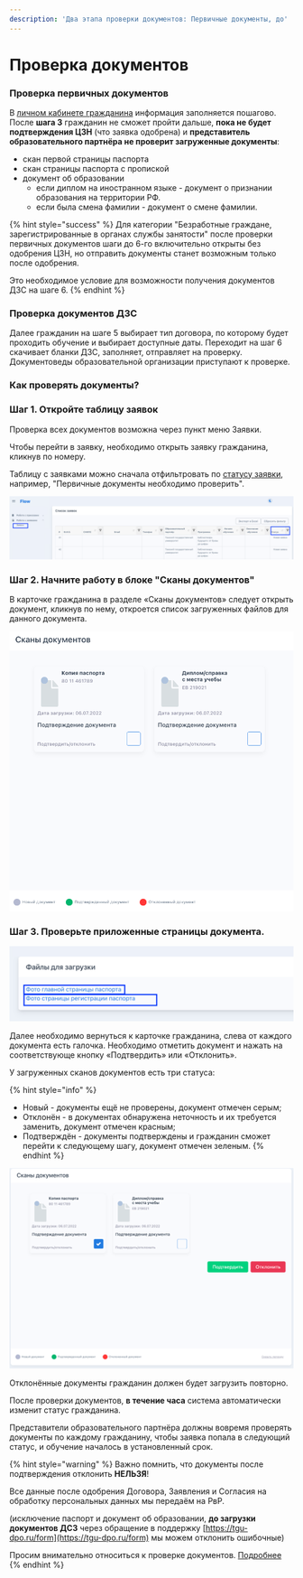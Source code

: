 ```yaml
---
description: 'Два этапа проверки документов: Первичные документы, до'
---
```


# Проверка документов

### Проверка первичных документов

В [личном кабинете гражданина](https://app.gitbook.com/s/T3BdsMdYea4h0br4Lp5R/) информация заполняется пошагово. После **шага 3** гражданин не сможет пройти дальше, **пока не будет подтверждения ЦЗН** (что заявка одобрена)  и **представитель образовательного партнёра не проверит загруженные документы**:

* скан первой страницы паспорта
* скан страницы паспорта с пропиской
* документ об образовании
  * если диплом на иностранном языке - документ о признании образования на территории РФ.
  * если была смена фамилии - документ о смене фамилии.

{% hint style="success" %}
Для категории "Безработные граждане, зарегистрированные в органах службы занятости" после проверки первичных документов шаги до 6-го включительно открыты без одобрения ЦЗН, но отправить документы станет возможным только после одобрения.

Это необходимое условие для возможности получения документов ДЗС на шаге 6.
{% endhint %}

### Проверка документов ДЗС

Далее гражданин на шаге 5 выбирает тип договора, по которому будет проходить обучение и выбирает доступные даты. Переходит на шаг 6 скачивает бланки ДЗС, заполняет, отправляет на проверку. Документоведы образовательной организации приступают к проверке.

### Как проверять документы?

### Шаг 1. Откройте таблицу заявок&#x20;

Проверка всех документов возможна через пункт меню Заявки. &#x20;

Чтобы перейти в заявку, необходимо открыть заявку гражданина, кликнув по номеру.

Таблицу с заявками можно сначала отфильтровать по [статусу заявки](../statusy-zayavok-vo-flow.md), например, "Первичные документы необходимо проверить".&#x20;

![](<../.gitbook/assets/image (111).png>)

### &#x20;Шаг 2. Начните работу в блоке "Сканы документов"&#x20;

В карточке гражданина в разделе «Сканы документов» следует открыть документ,  кликнув по нему,  откроется список загруженных файлов для данного документа.&#x20;

![](<../.gitbook/assets/image (31) (1).png>)

### Шаг 3. Проверьте приложенные страницы документа. 

![](<../.gitbook/assets/image (82) (1).png>)

Далее необходимо вернуться к карточке гражданина, слева от каждого документа есть галочка. Необходимо отметить документ и нажать на соответствующе кнопку «Подтвердить» или «Отклонить».

У загруженных сканов документов есть три статуса:

{% hint style="info" %}
* Новый - документы ещё не проверены, документ отмечен серым;
* Отклонён - в документах обнаружена неточность и их требуется заменить, документ отмечен красным;
* Подтверждён - документы подтверждены и гражданин сможет перейти к следующему шагу, документ отмечен зеленым.
{% endhint %}

![](<../.gitbook/assets/image (109).png>)

Отклонённые документы гражданин должен будет загрузить повторно.&#x20;

После проверки документов, **в течение часа** система автоматически изменит статус гражданина.

Представители образовательного партнёра должны вовремя проверять  документы по каждому гражданину, чтобы заявка попала в следующий статус, и обучение началось в установленный срок.

{% hint style="warning" %}
Важно помнить, что документы после подтверждения отклонить **НЕЛЬЗЯ**!&#x20;

Все данные после одобрения Договора, Заявления и Согласия на обработку персональных данных мы передаём на РвР.

(исключение паспорт и документ об образовании, **до загрузки документов ДСЗ** через обращение в поддержку [https://tgu-dpo.ru/form](https://tgu-dpo.ru/form) мы можем отклонить ошибочные)

Просим внимательно относиться к проверке документов. [Подробнее](proverka-dzs.md)
{% endhint %}

